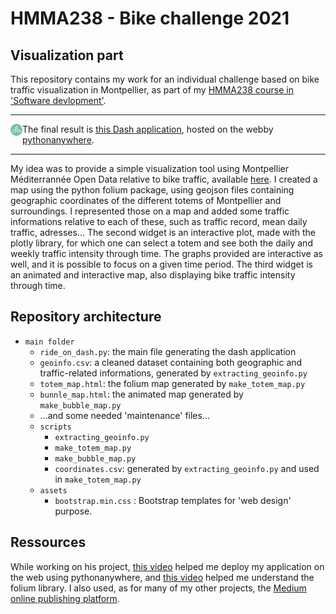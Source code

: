 # HMMA238 - Bike challenge 2021
## Visualization part

This repository contains my work for an individual challenge based on bike traffic visualization in Montpellier, as part of my [HMMA238 course in 'Software devlopment'](https://github.com/bcharlier/HMMA238).

-----

<div style="float: left;"><img src="icon_biker.png" width="19" height="19"/></div>

The final result is [this Dash application](http:/amelievernay.pythonanywhere.com/), hosted on the webby [pythonanywhere](https://www.pythonanywhere.com/).

-----

My idea was to provide a simple visualization tool using Montpellier Méditerrannée Open Data relative to bike traffic, available [here](https://data.montpellier3m.fr/dataset/comptages-velo-et-pieton-issus-des-eco-compteurs). I created a map using the python folium package, using geojson files containing geographic coordinates of the different totems of Montpellier and surroundings. I represented those on a map and added some traffic informations relative to each of these, such as traffic record, mean daily traffic, adresses... The second widget is an interactive plot, made with the plotly library, for which one can select a totem and see both the daily and weekly traffic intensity through time. The graphs provided are interactive as well, and it is possible to focus on a given time period. The third widget is an animated and interactive map, also displaying bike traffic intensity through time.

## Repository architecture

* `main folder`
    * `ride_on_dash.py`: the main file generating the dash application
    * `geoinfo.csv`: a cleaned dataset containing both geographic and traffic-related informations, generated by `extracting_geoinfo.py`
    * `totem_map.html`: the folium map generated by `make_totem_map.py`
    * `bunnle_map.html`: the animated map generated by `make_bubble_map.py`
    * ...and some needed 'maintenance' files...
    * `scripts`
        * `extracting_geoinfo.py`
        * `make_totem_map.py`
        * `make_bubble_map.py`
        * `coordinates.csv`: generated by `extracting_geoinfo.py` and used in `make_totem_map.py`
    * `assets`
        * `bootstrap.min.css` : Bootstrap templates for 'web design' purpose.

## Ressources

While working on his project, [this video](https://www.youtube.com/watch?v=WOWVat5BgM4&list=TLPQMjcwMzIwMjHCyNnQBOYOow&index=2) helped me deploy my application on the web using pythonanywhere, and [this video](https://www.youtube.com/watch?v=9biKWoGK3j0&list=PL2UmzTIzxgL4GUqBPhGcpMe5BTOp0Ovqv&index=4) helped me understand the folium library. I also used, as for many of my other projects, the [Medium online publishing platform](https://medium.com/).